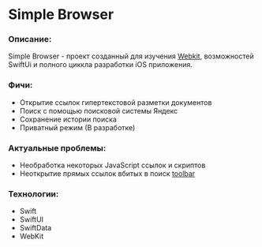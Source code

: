# Simple Browser

### Описание:

Simple Browser - проект созданный для изучения [Webkit](https://webkit.org), возможностей SwiftUi и полного циккла разработки iOS приложения.

### Фичи:

 - Открытие ссылок гипертекстовой разметки документов
 - Поиск с помощью поисковой системы Яндекс
 - Сохранение истории поиска
 - Приватный режим (В разработке)

### Актуальные проблемы:

 - Необработка некоторых JavaScript ссылок и скриптов
 - Неоткрытие прямых ссылок вбитых в поиск [toolbar](https://developer.apple.com/design/human-interface-guidelines/toolbars)

### Технологии:

 - Swift
 - SwiftUI
 - SwiftData
 - WebKit
